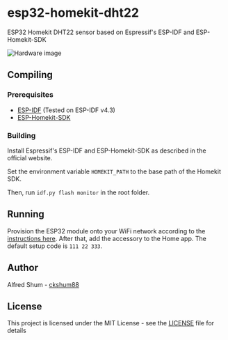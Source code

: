 # esp32-homekit-dht22
ESP32 Homekit DHT22 sensor based on Espressif's ESP-IDF and ESP-Homekit-SDK

![Hardware image](https://github.com/ckshum88/esp32-homekit-dht22/blob/main/esp32_dht22.jpg?raw=true)

## Compiling

### Prerequisites

- [ESP-IDF](https://github.com/espressif/esp-idf) (Tested on ESP-IDF v4.3)
- [ESP-Homekit-SDK](https://github.com/espressif/esp-homekit-sdk)

### Building

Install Espressif's ESP-IDF and ESP-Homekit-SDK as described in the official website.

Set the environment variable ```HOMEKIT_PATH``` to the base path of the Homekit SDK.

Then, run ```idf.py flash monitor``` in the root folder.

## Running

Provision the ESP32 module onto your WiFi network according to the [instructions here](https://docs.espressif.com/projects/esp-idf/en/latest/esp32/api-reference/provisioning/provisioning.html#provisioning-tools). After that, add the accessory to the Home app. The default setup code is ```111 22 333```.

## Author

Alfred Shum - [ckshum88](https://github.com/ckshum88)

## License

This project is licensed under the MIT License - see the [LICENSE](LICENSE) file for details
